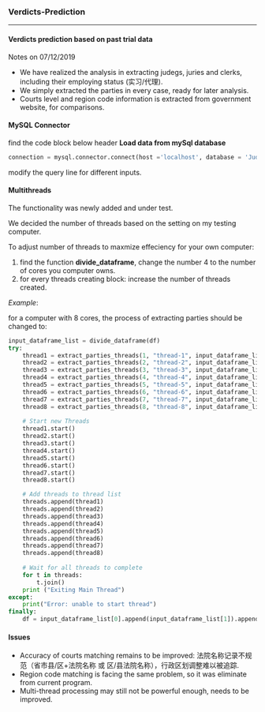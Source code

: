 ### Verdicts-Prediction

-------

#### Verdicts prediction based on past trial data

Notes on 07/12/2019

- We have realized the analysis in extracting judegs, juries and clerks, including their employing status (实习/代理).
- We simply extracted the parties in every case, ready for later analysis. 
- Courts level and region code information is extracted from government website, for comparisons.



#### MySQL Connector

find the code block below header **Load data from mySql database**

```python
connection = mysql.connector.connect(host ='localhost', database = 'Judgements', user = 'root', password = '123456')
```

modify the query line for different inputs.



#### Multithreads

The functionality was newly added and under test.

We decided the number of threads based on the setting on my testing computer.

To adjust number of threads to maxmize effeciency for your own computer:

1. find the function **divide_dataframe**, change the number $4$ to the number of cores you computer owns.
2. for every threads creating block: increase the number of threads created.

*Example*:

for a computer with 8 cores, the process of extracting parties should be changed to:

```python
input_dataframe_list = divide_dataframe(df)
try:
    thread1 = extract_parties_threads(1, "thread-1", input_dataframe_list[0])
    thread2 = extract_parties_threads(2, "thread-2", input_dataframe_list[1])
    thread3 = extract_parties_threads(3, "thread-3", input_dataframe_list[2])
    thread4 = extract_parties_threads(4, "thread-4", input_dataframe_list[3])
    thread5 = extract_parties_threads(5, "thread-5", input_dataframe_list[4])
    thread6 = extract_parties_threads(6, "thread-6", input_dataframe_list[5])
    thread7 = extract_parties_threads(7, "thread-7", input_dataframe_list[6])
    thread8 = extract_parties_threads(8, "thread-8", input_dataframe_list[7])
    
    # Start new Threads
    thread1.start()
    thread2.start()
    thread3.start()
    thread4.start()
    thread5.start()
    thread6.start()
    thread7.start()
    thread8.start()

    # Add threads to thread list
    threads.append(thread1)
    threads.append(thread2)
    threads.append(thread3)
    threads.append(thread4)
    threads.append(thread5)
    threads.append(thread6)
    threads.append(thread7)
    threads.append(thread8)
    
    # Wait for all threads to complete
    for t in threads:
        t.join()
    print ("Exiting Main Thread")
except:
    print("Error: unable to start thread")
finally:
    df = input_dataframe_list[0].append(input_dataframe_list[1]).append(input_dataframe_list[2]).append(input_dataframe_list[3]).append(input_dataframe_list[4]).append(input_dataframe_list[5]).append(input_dataframe_list[6]).append(input_data_list[7])
```



#### Issues

- Accuracy of courts matching remains to be improved: 法院名称记录不规范（省市县/区+法院名称 或 区/县法院名称），行政区划调整难以被追踪.
- Region code matching is facing the same problem, so it was eliminate from current program.
- Multi-thread processing may still not be powerful enough, needs to be improved.